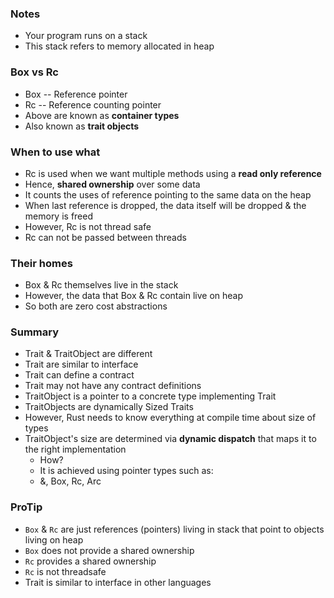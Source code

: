 ### Notes
- Your program runs on a stack
- This stack refers to memory allocated in heap

### Box vs Rc
- Box<T> -- Reference pointer
- Rc<T>  -- Reference counting pointer
- Above are known as **container types**
- Also known as **trait objects**

### When to use what
- Rc<T> is used when we want multiple methods using a **read only reference**
- Hence, **shared ownership** over some data
- It counts the uses of reference pointing to the same data on the heap
- When last reference is dropped, the data itself will be dropped & the memory is freed
- However, Rc<T> is not thread safe
- Rc<T> can not be passed between threads

### Their homes
- Box<T> & Rc<T> themselves live in the stack
- However, the data that Box & Rc contain live on heap
- So both are zero cost abstractions

### Summary
- Trait & TraitObject are different
- Trait are similar to interface
- Trait can define a contract
- Trait may not have any contract definitions
- TraitObject is a pointer to a concrete type implementing Trait
- TraitObjects are dynamically Sized Traits
- However, Rust needs to know everything at compile time about size of types
- TraitObject's size are determined via **dynamic dispatch** that maps it to the right implementation
  - How?
  - It is achieved using pointer types such as:
  - &, Box<T>, Rc<T>, Arc<T>

### ProTip
- `Box` & `Rc` are just references (pointers) living in stack that point to objects living on heap
- `Box` does not provide a shared ownership
- `Rc` provides a shared ownership
- `Rc` is not threadsafe
- Trait is similar to interface in other languages
